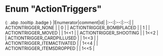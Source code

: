 # Enum "ActionTriggers"
[ ](#){: .abp .tooltip .badge }
|Enumerator|comment|id|
|:--:|:--:|:--:|
| ACTIONTRIGGER_NONE |  | 0 |
| ACTIONTRIGGER_BOMBPLACED |  | 1 |
| ACTIONTRIGGER_MOVED |  | 1<<1 |
| ACTIONTRIGGER_SHOOTING |  | 1<<2 |
| ACTIONTRIGGER_CARDPILLUSED |  | 1<<3 |
| ACTIONTRIGGER_ITEMACTIVATED |  | 1<<4 |
| ACTIONTRIGGER_ITEMSDROPPED |  | 1<<5 |